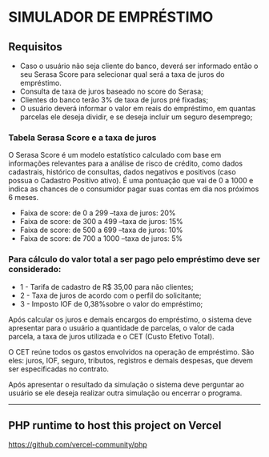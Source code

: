# SIMULADOR DE EMPRÉSTIMO

## Requisitos
- Caso o usuário não seja cliente do banco, deverá ser informado então o seu Serasa Score para selecionar qual será a taxa de juros do empréstimo.
- Consulta de taxa de juros baseado no score do Serasa;
- Clientes do banco terão 3% de taxa de juros pré fixadas;
- O usuário deverá informar o valor em reais do empréstimo, em quantas parcelas ele deseja dividir, e se deseja incluir um seguro desemprego;

### Tabela Serasa Score e a taxa de juros
O Serasa Score é um modelo estatístico calculado com base em informações relevantes para a análise de risco de crédito, como dados cadastrais, histórico de consultas, dados negativos e positivos (caso possua o Cadastro Positivo ativo). É uma pontuação que vai de 0 a 1000 e indica as chances de o consumidor pagar suas contas em dia nos próximos 6 meses.
- Faixa de score: de 0 a 299 –taxa de juros: 20%
- Faixa de score: de 300 a 499 –taxa de juros: 15%
- Faixa de score: de 500 a 699 –taxa de juros: 10%
- Faixa de score: de 700 a 1000 –taxa de juros: 5%


### Para cálculo do valor total a ser pago pelo empréstimo deve ser considerado:
- 1 - Tarifa de cadastro de R$ 35,00 para não clientes;
- 2 - Taxa de juros de acordo com o perfil do solicitante;
- 3 - Imposto IOF de 0,38%sobre o valor do empréstimo;


Após calcular os juros e demais encargos do empréstimo, o sistema deve apresentar para o usuário a quantidade de parcelas, o valor de cada parcela, a taxa de juros utilizada e o CET (Custo Efetivo Total).

O CET reúne todos os gastos envolvidos na operação de empréstimo. São eles: juros, IOF, seguro, tributos, registros e demais despesas, que devem ser especificadas no contrato.

Após apresentar o resultado da simulação o sistema deve perguntar ao usuário se ele deseja realizar outra simulação ou encerrar o programa.


---

## PHP runtime to host this project on Vercel
https://github.com/vercel-community/php
